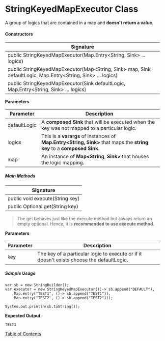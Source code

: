 # StringKeyedMapExecutor Class

A group of logics that are contained in a map and **doesn't return a value**.

#### Constructors

| Signature                                                    |
| ------------------------------------------------------------ |
| public StringKeyedMapExecutor(Map.Entry<String, Sink> ... logics) |
| public StringKeyedMapExecutor(Map<String, Sink> map, Sink defaultLogic, Map.Entry<String, Sink> ... logics) |
| public StringKeyedMapExecutor(Sink defaultLogic, Map.Entry<String, Sink> ... logics) |

**Parameters**

| Parameter    | Description                                                  |
| ------------ | ------------------------------------------------------------ |
| defaultLogic | A **composed Sink** that will be executed when the key was not mapped to a particular logic. |
| logics       | This is a **varargs** of instances of **Map.Entry<String, Sink>** that maps the **string key** to a **composed Sink**. |
| map          | An instance of **Map<String, Sink>** that houses the logic mapping. |

##### Main Methods

| Signature                               |
| --------------------------------------- |
| public void execute(String key)         |
| public Optional<Object> get(String key) |

> The get behaves just like the execute method but always return an empty optional. Hence, it is **recommended to use execute method**.

**Parameters**

| Parameter | Description                                                  |
| --------- | ------------------------------------------------------------ |
| key       | The key of a particular logic to execute or if it doesn't exists choose the defaultLogic. |

##### Sample Usage

```
var sb = new StringBuilder();
var executor = new StringKeyedMapExecutor(()-> sb.append("DEFAULT"),
    Map.entry("TEST1", ()-> sb.append("TEST1")),
    Map.entry("TEST2", ()-> sb.append("TEST2")));

System.out.println(sb.toString());
```

**Expected Output**

```
TEST1
```

[Table of Contents](USER_GUIDE_TOC.md)

